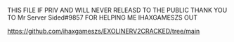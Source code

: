 THIS FILE IF PRIV 
AND WILL NEVER RELEASD TO THE PUBLIC
THANK YOU TO Mr Server Sided#9857 FOR HELPING ME IHAXGAMESZS OUT

https://github.com/ihaxgameszs/EXOLINERV2CRACKED/tree/main
